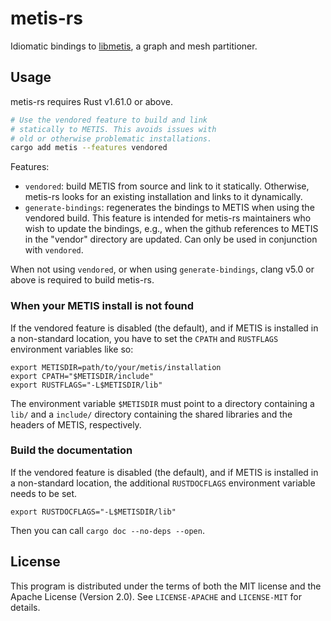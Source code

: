 # metis-rs

Idiomatic bindings to [libmetis][METIS], a graph and mesh partitioner.

## Usage

metis-rs requires Rust v1.61.0 or above.

```sh
# Use the vendored feature to build and link
# statically to METIS. This avoids issues with
# old or otherwise problematic installations.
cargo add metis --features vendored
```

Features:

- `vendored`: build METIS from source and link to it statically. Otherwise,
  metis-rs looks for an existing installation and links to it dynamically.
- `generate-bindings`: regenerates the bindings to METIS when using the
  vendored build. This feature is intended for metis-rs maintainers who wish to
  update the bindings, e.g., when the github references to METIS in the "vendor"
  directory are updated. Can only be used in conjunction with `vendored`.

When not using `vendored`, or when using `generate-bindings`, clang v5.0 or above
is required to build metis-rs.

### When your METIS install is not found

If the vendored feature is disabled (the default), and if METIS is installed in
a non-standard location, you have to set the `CPATH` and `RUSTFLAGS` environment
variables like so:

    export METISDIR=path/to/your/metis/installation
    export CPATH="$METISDIR/include"
    export RUSTFLAGS="-L$METISDIR/lib"

The environment variable `$METISDIR` must point to a directory containing a
`lib/` and a `include/` directory containing the shared libraries and the
headers of METIS, respectively.

### Build the documentation

If the vendored feature is disabled (the default), and if METIS is installed in
a non-standard location, the additional `RUSTDOCFLAGS` environment variable
needs to be set.

    export RUSTDOCFLAGS="-L$METISDIR/lib"

Then you can call `cargo doc --no-deps --open`.

## License

This program is distributed under the terms of both the MIT license and the
Apache License (Version 2.0).  See `LICENSE-APACHE` and `LICENSE-MIT` for
details.

[METIS]: http://glaros.dtc.umn.edu/gkhome/metis/metis/overview
